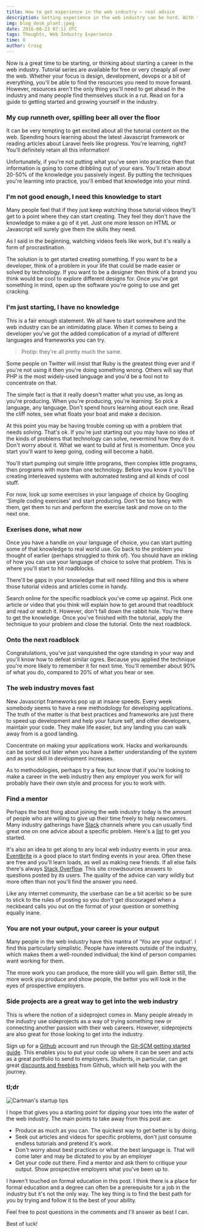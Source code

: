 ```yaml
---
title: How to get experience in the web industry – real advice
description: Getting experience in the web industry can be hard. With the right approach and an inquisitive mind getting an opening is easier than you think.
img: blog_desk_plant.jpeg
date: 2016-08-23 07:11 UTC
tags: Thoughts, Web Industry Experience
time: 8
author: Craig
---
```


Now is a great time to be starting, or thinking about starting a career in the web industry. Tutorial series are available for free or very cheaply all over the web. Whether your focus is design, development, devops or a bit of everything, you'll be able to find the resources you need to move forward. However, resources aren't the only thing you'll need to get ahead in the industry and many people find themselves stuck in a rut. Read on for a guide to getting started and growing yourself in the industry.

### My cup runneth over, spilling beer all over the floor

It can be very tempting to get excited about all the tutorial content on the web. Spending hours learning about the latest Javascript framework or reading articles about Laravel feels like progress. You're learning, right? You'll definitely retain all this information! 

Unfortunately, if you're not putting what you've seen into practice then that information is going to come dribbling out of your ears. You'll retain about 20-50% of the knowledge you passively ingest. By putting the techniques you're learning into practice, you'll embed that knowledge into your mind.

### I'm not good enough, I need this knowledge to start

Many people feel that if they just keep watching those tutorial videos they'll get to a point where they can start creating. They feel they don't have the knowledge to make a go of it yet. Just one more lesson on HTML or Javascript will surely give them the skills they need. 

As I said in the beginning, watching videos feels like work, but it's really a form of procrastination. 

The solution is to get started creating something. If you want to be a developer, think of a problem in your life that could be made easier or solved by technology. If you want to be a designer then think of a brand you think would be cool to explore different designs for. Once you've got something in mind, open up the software you're going to use and get cracking.

### I'm just starting, I have no knowledge

This is a fair enough statement. We all have to start somewhere and the web industry can be an intimidating place. When it comes to being a developer you've got the added complication of a myriad of different languages and frameworks you can try. 

>Protip: they're all pretty much the same. 

Some people on Twitter will insist that Ruby is the greatest thing ever and if you're not using it then you're doing something wrong. Others will say that PHP is the most widely-used language and you'd be a fool not to concentrate on that. 

The simple fact is that it really doesn't matter what you use, as long as you're producing. When you're producing, you're learning. So pick a language, any language. Don't spend hours learning about each one. Read the cliff notes, see what floats your boat and make a decision.

At this point you may be having trouble coming up with a problem that needs solving. That's ok. If you're just starting out you may have no idea of the kinds of problems that technology can solve, nevermind how they do it. Don't worry about it. What we want to build at first is momentum. Once you start you'll want to keep going, coding will become a habit. 

You'll start pumping out simple little programs, then complex little programs, then programs with more than one technology. Before you know it you'll be creating interleaved systems with automated testing and all kinds of cool stuff. 

For now, look up some exercises in your language of choice by Googling 'Simple coding exercises' and start producing. Don't be too fancy with them, get them to run and perform the exercise task and move on to the next one.

### Exerises done, what now

Once you have a handle on your language of choice, you can start putting some of that knowledge to real world use. Go back to the problem you thought of earlier (perhaps struggled to think of). You should have an inkling of how you can use your language of choice to solve that problem. This is where you'll start to hit roadblocks. 

There'll be gaps in your knowledge that will need filling and this is where those tutorial videos and articles come in handy.

Search online for the specific roadblock you've come up against. Pick one article or video that you think will explain how to get around that roadblock and read or watch it. However, don't fall down the rabbit hole. You're there to get the knowledge. Once you've finished with the tutorial, apply the technique to your problem and close the tutorial. Onto the next roadblock. 

### Onto the next roadblock

Congratulations, you've just vanquished the ogre standing in your way and you'll know how to defeat similar ogres. Because you applied the technique you're more likely to remember it for next time. You'll remember about 90% of what you do, compared to 20% of what you hear or see.

### The web industry moves fast

New Javascript frameworks pop up at insane speeds. Every week somebody seems to have a new methodology for developing applications. The truth of the matter is that best practices and frameworks are just there to speed up development and help your future self, and other developers, maintain your code. They make life easier, but any landing you can walk away from is a good landing. 

Concentrate on making your applications work. Hacks and workarounds can be sorted out later when you have a better understanding of the system and as your skill in development increases. 

As to methodologies, perhaps try a few, but know that if you're looking to make a career in the web industry then any employer you work for will probably have their own style and process for you to work with.

### Find a mentor

Perhaps the best thing about joining the web industry today is the amount of people who are willing to give up their time freely to help newcomers. Many industry gatherings have [Slack](https://slack.com/) channels where you can usually find great one on one advice about a specific problem. Here's a [list](http://techbeacon.com/46-slack-groups-developers) to get you started.

It's also an idea to get along to any local web industry events in your area. [Eventbrite](https://www.eventbrite.co.uk/) is a good place to start finding events in your area. Often these are free and you'll learn loads, as well as making new friends. If all else fails there's always [Stack Overflow](http://stackoverflow.com/). This site crowdsources answers to questions posted by its users. The quality of the advice can vary wildly but more often than not you'll find the answer you need. 

Like any internet community, the userbase can be a bit acerbic so be sure to stick to the rules of posting so you don't get discouraged when a neckbeard calls you out on the format of your question or something equally inane.

### You are not your output, your career is your output

Many people in the web industry have this mantra of 'You are your output'. I find this particularly simplistic. People have interests outside of the industry, which makes them a well-rounded individual; the kind of person companies want working for them. 

The more work you can produce, the more skill you will gain. Better still, the more work you produce and show people, the better you will look in the eyes of prospective employers.

### Side projects are a great way to get into the web industry

This is where the notion of a sideproject comes in. Many people already in the industry use sideprojects as a way of trying something new or connecting another passion with their web careers. However, sideprojects are also great for those looking to get into the industry. 

Sign up for a [Github](https://github.com) account and run through the [Git-SCM getting started guide](https://git-scm.com/book/en/v1/Getting-Started). This enables you to put your code up where it can be seen and acts as a great portfolio to send to employers. Students, in particular, can get great [discounts and freebies](https://education.github.com/) from Github, which will help you with the journey.

### tl;dr

![Cartman's startup tips](/img/blog_cartman_startup.png)

I hope that gives you a starting point for dipping your toes into the water of the web industry. The main points to take away from this post are:

- Produce as much as you can. The quickest way to get better is by doing.
- Seek out articles and videos for specific problems, don't just consume endless tutorials and pretend it's work.
- Don't worry about best practices or what the best language is. That will come later and may be dictated to you by an employer
- Get your code out there. Find a mentor and ask them to critique your output. Show prospective employers what you've been up to.

I haven't touched on formal education in this post. I think there is a place for formal education and a degree can often be a prerequisite for a job in the industry but it's not the only way. The key thing is to find the best path for you by trying and follow it to the best of your ability.

Feel free to post questions in the comments and I'll answer as best I can.

Best of luck!